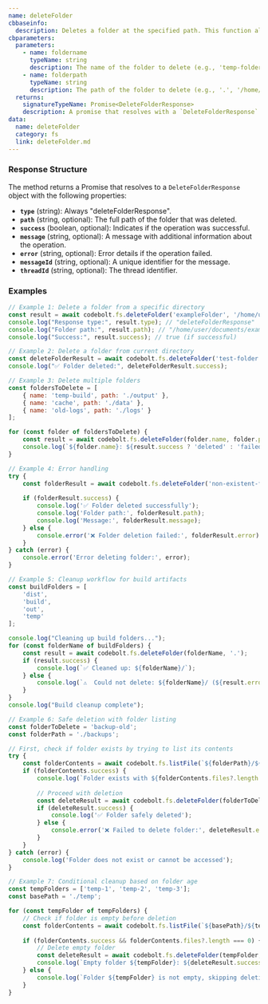```yaml
---
name: deleteFolder
cbbaseinfo:
  description: Deletes a folder at the specified path. This function allows you to remove directories from the filesystem permanently.
cbparameters:
  parameters:
    - name: foldername
      typeName: string
      description: The name of the folder to delete (e.g., 'temp-folder', 'old-build', 'cache').
    - name: folderpath
      typeName: string
      description: The path of the folder to delete (e.g., '.', '/home/user/documents', './temp').
  returns:
    signatureTypeName: Promise<DeleteFolderResponse>
    description: A promise that resolves with a `DeleteFolderResponse` object containing the response type and folder deletion metadata.
data:
  name: deleteFolder
  category: fs
  link: deleteFolder.md
---
```

<CBBaseInfo/> 
<CBParameters/>

### Response Structure

The method returns a Promise that resolves to a `DeleteFolderResponse` object with the following properties:

- **`type`** (string): Always "deleteFolderResponse".
- **`path`** (string, optional): The full path of the folder that was deleted.
- **`success`** (boolean, optional): Indicates if the operation was successful.
- **`message`** (string, optional): A message with additional information about the operation.
- **`error`** (string, optional): Error details if the operation failed.
- **`messageId`** (string, optional): A unique identifier for the message.
- **`threadId`** (string, optional): The thread identifier.

### Examples

```javascript
// Example 1: Delete a folder from a specific directory
const result = await codebolt.fs.deleteFolder('exampleFolder', '/home/user/documents');
console.log("Response type:", result.type); // "deleteFolderResponse"
console.log("Folder path:", result.path); // "/home/user/documents/exampleFolder"
console.log("Success:", result.success); // true (if successful)

// Example 2: Delete a folder from current directory
const deleteFolderResult = await codebolt.fs.deleteFolder('test-folder', '.');
console.log("✅ Folder deleted:", deleteFolderResult.success);

// Example 3: Delete multiple folders
const foldersToDelete = [
    { name: 'temp-build', path: './output' },
    { name: 'cache', path: './data' },
    { name: 'old-logs', path: './logs' }
];

for (const folder of foldersToDelete) {
    const result = await codebolt.fs.deleteFolder(folder.name, folder.path);
    console.log(`${folder.name}: ${result.success ? 'deleted' : 'failed'}`);
}

// Example 4: Error handling
try {
    const folderResult = await codebolt.fs.deleteFolder('non-existent-folder', '.');
    
    if (folderResult.success) {
        console.log('✅ Folder deleted successfully');
        console.log('Folder path:', folderResult.path);
        console.log('Message:', folderResult.message);
    } else {
        console.error('❌ Folder deletion failed:', folderResult.error);
    }
} catch (error) {
    console.error('Error deleting folder:', error);
}

// Example 5: Cleanup workflow for build artifacts
const buildFolders = [
    'dist',
    'build',
    'out',
    'temp'
];

console.log("Cleaning up build folders...");
for (const folderName of buildFolders) {
    const result = await codebolt.fs.deleteFolder(folderName, '.');
    if (result.success) {
        console.log(`✅ Cleaned up: ${folderName}/`);
    } else {
        console.log(`⚠️  Could not delete: ${folderName}/ (${result.error})`);
    }
}
console.log("Build cleanup complete");

// Example 6: Safe deletion with folder listing
const folderToDelete = 'backup-old';
const folderPath = './backups';

// First, check if folder exists by trying to list its contents
try {
    const folderContents = await codebolt.fs.listFile(`${folderPath}/${folderToDelete}`, false);
    if (folderContents.success) {
        console.log(`Folder exists with ${folderContents.files?.length || 0} items`);
        
        // Proceed with deletion
        const deleteResult = await codebolt.fs.deleteFolder(folderToDelete, folderPath);
        if (deleteResult.success) {
            console.log('✅ Folder safely deleted');
        } else {
            console.error('❌ Failed to delete folder:', deleteResult.error);
        }
    }
} catch (error) {
    console.log('Folder does not exist or cannot be accessed');
}

// Example 7: Conditional cleanup based on folder age
const tempFolders = ['temp-1', 'temp-2', 'temp-3'];
const basePath = './temp';

for (const tempFolder of tempFolders) {
    // Check if folder is empty before deletion
    const folderContents = await codebolt.fs.listFile(`${basePath}/${tempFolder}`, false);
    
    if (folderContents.success && folderContents.files?.length === 0) {
        // Delete empty folder
        const deleteResult = await codebolt.fs.deleteFolder(tempFolder, basePath);
        console.log(`Empty folder ${tempFolder}: ${deleteResult.success ? 'deleted' : 'failed'}`);
    } else {
        console.log(`Folder ${tempFolder} is not empty, skipping deletion`);
    }
}
